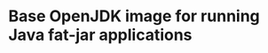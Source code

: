 Base OpenJDK image for running Java fat-jar applications
========================================================

